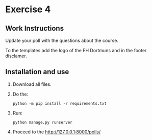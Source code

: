 # Exercise 4

## Work Instructions

Update your poll with the questions about the course.

To the templates add the logo of the FH Dortmuns and in the footer disclamer.


## Installation and use

1. Download all files.
2. Do the: 

    `python -m pip install -r requirements.txt`

3. Run: 

    `python manage.py runserver`

4. Proceed to the http://127.0.0.1:8000/polls/